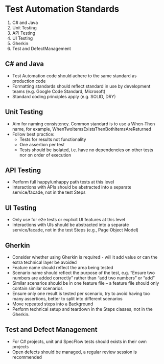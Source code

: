 # Test Automation Standards

1. C# and Java
1. Unit Testing
1. API Testing
1. UI Testing
1. Gherkin
1. Test and DefectManagement

## C# and Java

* Test Automation code should adhere to the same standard as production code
* Formatting standards should reflect standard in use by development teams (e.g. Google Code Standard, Microsoft)
* Standard coding principles apply (e.g. SOLID, DRY)

## Unit Testing

* Aim for naming consistency. Common standard is to use a When-Then name, for example, WhenTwoItemsExistsThenBothItemsAreReturned
* Follow best practice:
  * Tests for results not functionality
  * One assertion per test
  * Tests should be isolated, i.e. have no dependencies on other tests nor on order of execution

## API Testing

* Perform full happy/unhappy path tests at this level
* Interactions with APIs should be abstracted into a separate service/facade, not in the test Steps

## UI Testing

* Only use for e2e tests or explicit UI features at this level
* Interactions with UIs should be abstracted into a separate service/facade, not in the test Steps (e.g., Page Object Model)

## Gherkin

* Consider whether using Gherkin is required - will it add value or can the extra technical layer be avoided
* Feature name should reflect the area being tested
* Scenario name should reflect the purpose of the test, e.g. “Ensure two numbers are added correctly” rather than “add two numbers” or “add”
* Similar scenarios should be in one feature file – a feature file should only contain similar scenarios
* Ensure only one result is tested per scenario, try to avoid having too many assertions, better to split into different scenarios
* Move repeated steps into a Background
* Perform technical setup and teardown in the Steps classes, not in the Gherkin.

## Test and Defect Management

* For C# projects, unit and SpecFlow tests should exists in their own projects
* Open defects should be managed, a regular review session is recommended
